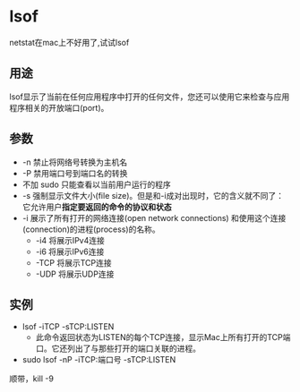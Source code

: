 # lsof
netstat在mac上不好用了,试试lsof

## 用途
lsof显示了当前在任何应用程序中打开的任何文件，您还可以使用它来检查与应用程序相关的开放端口(port)。

## 参数
* -n 禁止将网络号转换为主机名
* -P 禁用端口号到端口名的转换
* 不加 sudo 只能查看以当前用户运行的程序
* -s 强制显示文件大小(file size)。但是和-i成对出现时，它的含义就不同了：它允许用户**指定要返回的命令的协议和状态**
* -i 展示了所有打开的网络连接(open network connections) 和使用这个连接(connection)的进程(process)的名称。
  * -i4 将展示IPv4连接
  * -i6 将展示IPv6连接
  * -TCP 将展示TCP连接
  * -UDP 将展示UDP连接

## 实例
* lsof -iTCP -sTCP:LISTEN
  * 此命令返回状态为LISTEN的每个TCP连接，显示Mac上所有打开的TCP端口。它还列出了与那些打开的端口关联的进程。
* sudo lsof -nP -iTCP:端口号 -sTCP:LISTEN

顺带，kill -9 <PID>
